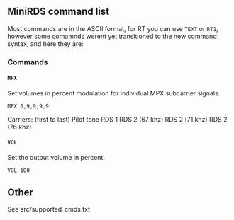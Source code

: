 ## MiniRDS command list

Most commands are in the ASCII format, for RT you can use `TEXT` or `RT1`, however some comamnds werent yet transitioned to the new command syntax, and here they are:

### Commands

#### `MPX`
Set volumes in percent modulation for individual MPX subcarrier signals.

`MPX 0,9,9,9,9`

Carriers: (first to last)
Pilot tone
RDS 1
RDS 2 (67 khz)
RDS 2 (71 khz)
RDS 2 (76 khz)

#### `VOL`
Set the output volume in percent.

`VOL 100`

## Other
See src/supported_cmds.txt